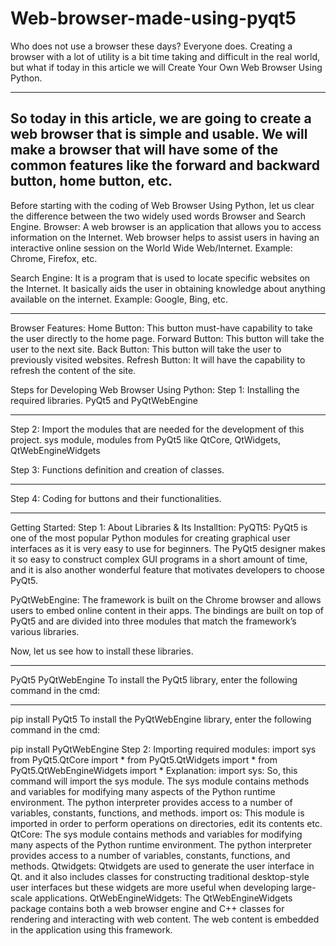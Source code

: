 # Web-browser-made-using-pyqt5
Who does not use a browser these days? Everyone does. Creating a browser with a lot of utility is a bit time taking and difficult in the real world, but what if today in this article we will Create Your Own Web Browser Using Python.
******************************************************************************************************************************
So today in this article, we are going to create a web browser that is simple and usable. We will make a browser that will have some of the common features like the forward and backward button, home button, etc.
--------------------------------------------------------------------------------------------------------------------------------------------
Before starting with the coding of Web Browser Using Python, let us clear the difference between the two widely used words Browser and Search Engine.
Browser: A web browser is an application that allows you to access information on the Internet. Web browser helps to assist users in having an interactive online session on the World Wide Web/Internet. Example: Chrome, Firefox, etc.

Search Engine: It is a program that is used to locate specific websites on the Internet. It basically aids the user in obtaining knowledge about anything available on the internet.
Example: Google, Bing, etc.
*********************************************************************************************************************
Browser Features:
Home Button: This button must-have capability to take the user directly to the home page.
Forward Button: This button will take the user to the next site.
Back Button: This button will take the user to previously visited websites.
Refresh Button: It will have the capability to refresh the content of the site.

Steps for Developing Web Browser Using Python:
Step 1: Installing the required libraries.
PyQt5 and PyQtWebEngine
*********************************************************************************************************************
Step 2: Import the modules that are needed for the development of this project.
sys module, modules from PyQt5 like QtCore, QtWidgets, QtWebEngineWidgets

Step 3: Functions definition and creation of classes.
*********************************************************************************************************************************
Step 4: Coding for buttons and their functionalities.
**********************************************************************************************************************************
Getting Started:
Step 1: About Libraries & Its Installtion:
PyQTt5: PyQt5 is one of the most popular Python modules for creating graphical user interfaces as it is very easy to use for beginners. The PyQt5 designer makes it so easy to construct complex GUI programs in a short amount of time, and it is also another wonderful feature that motivates developers to choose PyQt5.

PyQtWebEngine: The framework is built on the Chrome browser and allows users to embed online content in their apps. The bindings are built on top of PyQt5 and are divided into three modules that match the framework’s various libraries.

Now, let us see how to install these libraries.
*******************************************************************************************************************************
PyQt5
PyQtWebEngine
To install the PyQt5 library, enter the following command in the cmd:
******************************************************************************************************************************
pip install PyQt5
To install the PyQtWebEngine library, enter the following command in the cmd:

pip install PyQtWebEngine
Step 2: Importing required modules:
import sys
from PyQt5.QtCore import *
from PyQt5.QtWidgets import *
from PyQt5.QtWebEngineWidgets import *
Explanation:
import sys: So, this command will import the sys module. The sys module contains methods and variables for modifying many aspects of the Python runtime environment. The python interpreter provides access to a number of variables, constants, functions, and methods.
import os: This module is imported in order to perform operations on directories, edit its contents etc.
QtCore: The sys module contains methods and variables for modifying many aspects of the Python runtime environment. The python interpreter provides access to a number of variables, constants, functions, and methods.
Qtwidgets: Qtwidgets are used to generate the user interface in Qt. and it also includes classes for constructing traditional desktop-style user interfaces but these widgets are more useful when developing large-scale applications.
QtWebEngineWidgets: The QtWebEngineWidgets package contains both a web browser engine and C++ classes for rendering and interacting with web content. The web content is embedded in the application using this framework.
